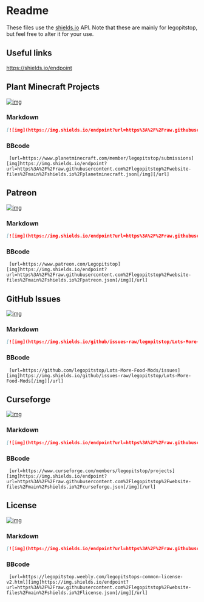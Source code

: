 # Readme
These files use the [shields.io](https://shields.io/) API. Note that these are mainly for legopitstop, but feel free to alter it for your use.

## Useful links
https://shields.io/endpoint

## Plant Minecraft Projects
[![img](https://img.shields.io/endpoint?url=https%3A%2F%2Fraw.githubusercontent.com%2Flegopitstop%2Fwebsite-files%2Fmain%2Fshields.io%2Fplanetminecraft.json)](https://www.planetminecraft.com/member/legopitstop/submissions "Go to planet minecraft")
### Markdown
```markdown
[![img](https://img.shields.io/endpoint?url=https%3A%2F%2Fraw.githubusercontent.com%2Flegopitstop%2Fwebsite-files%2Fmain%2Fshields.io%2Fplanetminecraft.json)](https://www.planetminecraft.com/member/legopitstop/submissions "Go to planet minecraft")
```
### BBcode
```BBcode
 [url=https://www.planetminecraft.com/member/legopitstop/submissions][img]https://img.shields.io/endpoint?url=https%3A%2F%2Fraw.githubusercontent.com%2Flegopitstop%2Fwebsite-files%2Fmain%2Fshields.io%2Fplanetminecraft.json[/img][/url]
 ```

## Patreon
[![img](https://img.shields.io/endpoint?url=https%3A%2F%2Fraw.githubusercontent.com%2Flegopitstop%2Fwebsite-files%2Fmain%2Fshields.io%2Fpatreon.json)](https://www.patreon.com/Legopitstop "Go to patreon")
### Markdown
```markdown
[![img](https://img.shields.io/endpoint?url=https%3A%2F%2Fraw.githubusercontent.com%2Flegopitstop%2Fwebsite-files%2Fmain%2Fshields.io%2Fpatreon.json)](https://www.patreon.com/Legopitstop "Go to patreon")
```
### BBcode
```BBcode
 [url=https://www.patreon.com/Legopitstop][img]https://img.shields.io/endpoint?url=https%3A%2F%2Fraw.githubusercontent.com%2Flegopitstop%2Fwebsite-files%2Fmain%2Fshields.io%2Fpatreon.json[/img][/url]
 ```

## GitHub Issues
[![img](https://img.shields.io/github/issues-raw/legopitstop/Lots-More-Food-Mods)](https://github.com/legopitstop/Lots-More-Food-Mods/issues "Go to Github")
### Markdown
```markdown
[![img](https://img.shields.io/github/issues-raw/legopitstop/Lots-More-Food-Mods)](https://github.com/legopitstop/Lots-More-Food-Mods/issues "Go to Github")
```
### BBcode
```BBcode
 [url=https://github.com/legopitstop/Lots-More-Food-Mods/issues][img]https://img.shields.io/github/issues-raw/legopitstop/Lots-More-Food-Mods[/img][/url]
 ```

## Curseforge
[![img](https://img.shields.io/endpoint?url=https%3A%2F%2Fraw.githubusercontent.com%2Flegopitstop%2Fwebsite-files%2Fmain%2Fshields.io%2Fcurseforge.json)](https://www.curseforge.com/members/legopitstop/projects "Go to curseforge")
### Markdown
```markdown
[![img](https://img.shields.io/endpoint?url=https%3A%2F%2Fraw.githubusercontent.com%2Flegopitstop%2Fwebsite-files%2Fmain%2Fshields.io%2Fcurseforge.json)](https://www.curseforge.com/members/legopitstop/projects "Go to curseforge")
```
### BBcode
```BBcode
 [url=https://www.curseforge.com/members/legopitstop/projects][img]https://img.shields.io/endpoint?url=https%3A%2F%2Fraw.githubusercontent.com%2Flegopitstop%2Fwebsite-files%2Fmain%2Fshields.io%2Fcurseforge.json[/img][/url]
 ```

 ## License
[![img](https://img.shields.io/endpoint?url=https%3A%2F%2Fraw.githubusercontent.com%2Flegopitstop%2Fwebsite-files%2Fmain%2Fshields.io%2Flicense.json)](https://legopitstop.weebly.com/legopitstops-common-license-v2.html "Go to legopitstop.weebly.com")
### Markdown
```markdown
[![img](https://img.shields.io/endpoint?url=https%3A%2F%2Fraw.githubusercontent.com%2Flegopitstop%2Fwebsite-files%2Fmain%2Fshields.io%2Flicense.json)](https://legopitstop.weebly.com/legopitstops-common-license-v2.html "Go to legopitstop.weebly.com")
```
### BBcode
```BBcode
 [url=https://legopitstop.weebly.com/legopitstops-common-license-v2.html][img]https://img.shields.io/endpoint?url=https%3A%2F%2Fraw.githubusercontent.com%2Flegopitstop%2Fwebsite-files%2Fmain%2Fshields.io%2Flicense.json[/img][/url]
 ```